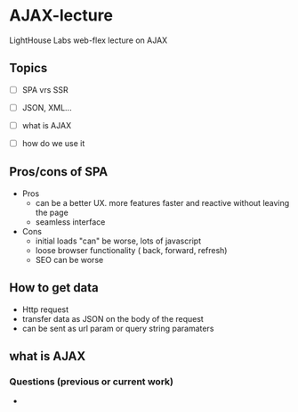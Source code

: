 # AJAX-lecture
LightHouse Labs web-flex lecture  on AJAX

## Topics
- [ ] SPA vrs SSR
- [ ] JSON, XML...
- [ ] what is AJAX
- [ ] how do we use it



## Pros/cons of SPA
- Pros
  - can be a better UX. more features faster and reactive without leaving the page 
  - seamless interface
- Cons 
  - initial loads "can" be worse, lots of javascript
  - loose browser functionality ( back, forward, refresh)
  - SEO can be worse

## How to get data
- Http request
 - transfer data as JSON on the body of the request
 - can be sent as url param or query string paramaters
 
## what is AJAX
### Questions (previous or current work)
- 